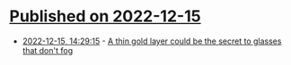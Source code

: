 # [Published on 2022-12-15](index.md)

* [2022-12-15, 14:29:15](https://news.ycombinator.com/item?id=33999975) - [A thin gold layer could be the secret to glasses that don't fog](https://gizmodo.com/glasses-fog-anti-no-fog-without-spray-heating-gold-laye-1849887511)
